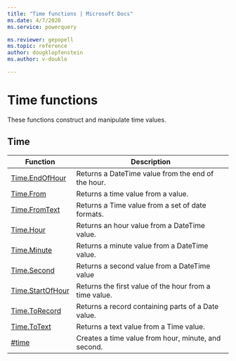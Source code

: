 ```yaml
---
title: "Time functions | Microsoft Docs"
ms.date: 4/7/2020
ms.service: powerquery

ms.reviewer: gepopell
ms.topic: reference
author: dougklopfenstein
ms.author: v-douklo

---
```

# Time functions

These functions construct and manipulate time values.
  
## <a name="__toc348013456"></a>Time  
  
|Function|Description|  
|------------|---------------|  
|[Time.EndOfHour](time-endofhour.md)|Returns a DateTime value from the end of the hour.|  
|[Time.From](time-from.md)|Returns a time value from a value.|  
|[Time.FromText](time-fromtext.md)|Returns a Time value from a set of date formats.|  
|[Time.Hour](time-hour.md)|Returns an hour value from a DateTime value.|  
|[Time.Minute](time-minute.md)|Returns a minute value from a DateTime value.|  
|[Time.Second](time-second.md)|Returns a second value from a DateTime value|  
|[Time.StartOfHour](time-startofhour.md)|Returns the first value of the hour from a time value.|  
|[Time.ToRecord](time-torecord.md)|Returns a record containing parts of a Date value.|  
|[Time.ToText](time-totext.md)|Returns a text value from a Time value.|  
|[#time](sharptime.md)|Creates a time value from hour, minute, and second.|    
